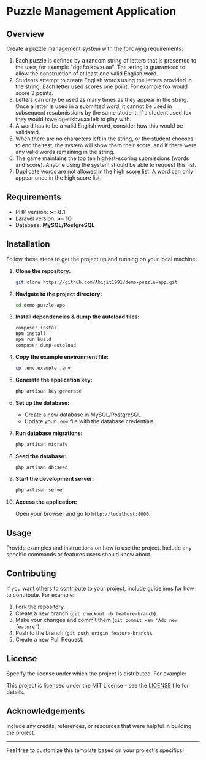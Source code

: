 # Puzzle Management Application

## Overview

Create a puzzle management system with the following requirements:
1. Each puzzle is defined by a random string of letters that is presented to the user, for example "dgeftoikbvxuaa". The string is guaranteed to allow the construction of at least one valid English word.
2. Students attempt to create English words using the letters provided in the string. Each letter used scores one point. For example fox would score 3 points.
3. Letters can only be used as many times as they appear in the string. Once a letter is used in a submitted word, it cannot be used in subsequent resubmissions by the same student. If a student used fox they would have dgetikbvuaa left to play with.
4. A word has to be a valid English word, consider how this would be validated.
5. When there are no characters left in the string, or the student chooses to end the test, the system will show them their score, and if there were any valid words remaining in the string.
6. The game maintains the top ten highest-scoring submissions (words and score). Anyone using the system should be able to request this list.
7. Duplicate words are not allowed in the high score list. A word can only appear once in the high score list.

## Requirements

- PHP version: **>= 8.1**
- Laravel version: **>= 10**
- Database: **MySQL/PostgreSQL**

## Installation

Follow these steps to get the project up and running on your local machine:

1. **Clone the repository:**

    ```bash
    git clone https://github.com/Abijit1991/demo-puzzle-app.git
    ```

2. **Navigate to the project directory:**

    ```bash
    cd demo-puzzle-app
    ```

3. **Install dependencies & dump the autoload files:**

    ```bash
    composer install
    npm install
    npm run build
    composer dump-autoload
    ```

4. **Copy the example environment file:**

    ```bash
    cp .env.example .env
    ```

5. **Generate the application key:**

    ```bash
    php artisan key:generate
    ```

6. **Set up the database:**
    - Create a new database in MySQL/PostgreSQL.
    - Update your `.env` file with the database credentials.

7. **Run database migrations:**

    ```bash
    php artisan migrate
    ```

8. **Seed the database:**

    ```bash
    php artisan db:seed
    ```

9. **Start the development server:**

    ```bash
    php artisan serve
    ```

10. **Access the application:**

    Open your browser and go to `http://localhost:8000`.

## Usage

Provide examples and instructions on how to use the project. Include any specific commands or features users should know about.

## Contributing

If you want others to contribute to your project, include guidelines for how to contribute. For example:

1. Fork the repository.
2. Create a new branch (`git checkout -b feature-branch`).
3. Make your changes and commit them (`git commit -am 'Add new feature'`).
4. Push to the branch (`git push origin feature-branch`).
5. Create a new Pull Request.

## License

Specify the license under which the project is distributed. For example:

This project is licensed under the MIT License - see the [LICENSE](LICENSE) file for details.

## Acknowledgements

Include any credits, references, or resources that were helpful in building the project.

---

Feel free to customize this template based on your project's specifics!
